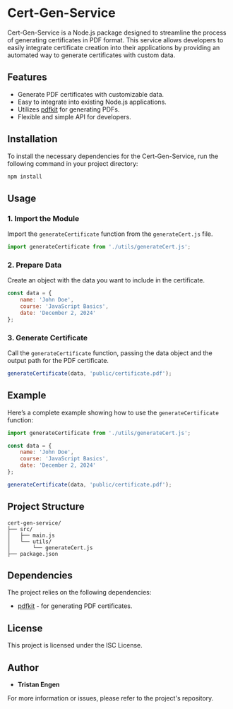 # Cert-Gen-Service

Cert-Gen-Service is a Node.js package designed to streamline the process of generating certificates in PDF format. This service allows developers to easily integrate certificate creation into their applications by providing an automated way to generate certificates with custom data.

## Features

- Generate PDF certificates with customizable data.
- Easy to integrate into existing Node.js applications.
- Utilizes [pdfkit](http://pdfkit.org/) for generating PDFs.
- Flexible and simple API for developers.

## Installation

To install the necessary dependencies for the Cert-Gen-Service, run the following command in your project directory:

```bash
npm install
```

## Usage

### 1. Import the Module
Import the `generateCertificate` function from the `generateCert.js` file.

```javascript
import generateCertificate from './utils/generateCert.js';
```

### 2. Prepare Data
Create an object with the data you want to include in the certificate.

```javascript
const data = {
    name: 'John Doe',
    course: 'JavaScript Basics',
    date: 'December 2, 2024'
};
```

### 3. Generate Certificate
Call the `generateCertificate` function, passing the data object and the output path for the PDF certificate.

```javascript
generateCertificate(data, 'public/certificate.pdf');
```

## Example

Here’s a complete example showing how to use the `generateCertificate` function:

```javascript
import generateCertificate from './utils/generateCert.js';

const data = {
    name: 'John Doe',
    course: 'JavaScript Basics',
    date: 'December 2, 2024'
};

generateCertificate(data, 'public/certificate.pdf');
```

## Project Structure

```plaintext
cert-gen-service/
├── src/
│   ├── main.js
│   └── utils/
│       └── generateCert.js
├── package.json
```

## Dependencies

The project relies on the following dependencies:
- [pdfkit](http://pdfkit.org/) - for generating PDF certificates.

## License

This project is licensed under the ISC License.

## Author

- **Tristan Engen**

For more information or issues, please refer to the project's repository.